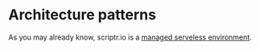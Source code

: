 # Architecture patterns

As you may already know, scriptr.io is a [managed serveless environment](../whatis/whatis_scriptr.md). 
